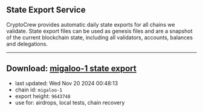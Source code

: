 ## State Export Service
CryptoCrew provides automatic daily state exports for all chains we validate. State export files can be used as genesis files and are a snapshot of the current blockchain state, including all validators, accounts, balances and delegations.

---
**Download: [migaloo-1 state export](https://dl-eu2.ccvalidators.com/SERVICE/migaloo/migaloo-1_export_9643748.json)**
---

- last updated: Wed Nov 20 2024 00:48:13
- chain id: `migaloo-1`
- export height: `9643748`
- use for: airdrops, local tests, chain recovery
